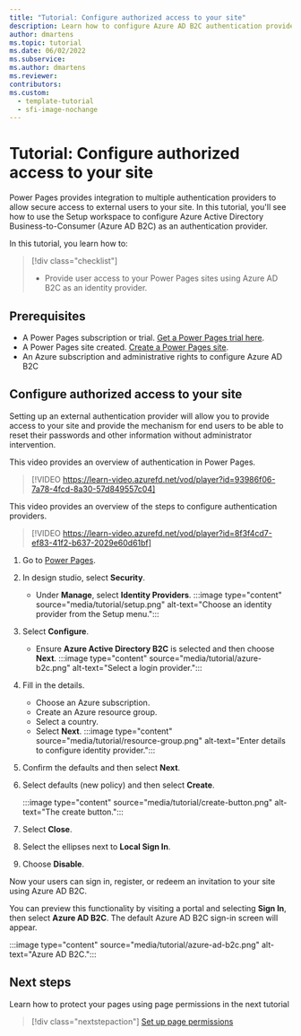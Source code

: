 ```yaml
---
title: "Tutorial: Configure authorized access to your site"
description: Learn how to configure Azure AD B2C authentication provider to your Power Pages site.
author: dmartens
ms.topic: tutorial
ms.date: 06/02/2022
ms.subservice:
ms.author: dmartens 
ms.reviewer: 
contributors:
ms.custom:
  - template-tutorial
  - sfi-image-nochange
---
```


# Tutorial: Configure authorized access to your site

Power Pages provides integration to multiple authentication providers to allow secure access to external users to your site. In this tutorial, you'll see how to use the Setup workspace to configure Azure Active Directory Business-to-Consumer (Azure AD B2C) as an authentication provider.

In this tutorial, you learn how to:

> [!div class="checklist"]
> * Provide user access to your Power Pages sites using Azure AD B2C as an identity provider.

## Prerequisites

- A Power Pages subscription or trial. [Get a Power Pages trial here](trial-signup.md).
- A Power Pages site created. [Create a Power Pages site](create-manage.md).
- An Azure subscription and administrative rights to configure Azure AD B2C

## Configure authorized access to your site

Setting up an external authentication provider will allow you to provide access to your site and provide the mechanism for end users to be able to reset their passwords and other information without administrator intervention.

This video provides an overview of authentication in Power Pages.

> [!VIDEO https://learn-video.azurefd.net/vod/player?id=93986f06-7a78-4fcd-8a30-57d849557c04]

This video provides an overview of the steps to configure authentication providers.

> [!VIDEO https://learn-video.azurefd.net/vod/player?id=8f3f4cd7-ef83-41f2-b637-2029e60d61bf]

1. Go to [Power Pages](https://make.powerpages.microsoft.com/).

1. In design studio, select **Security**.  
    - Under **Manage**, select **Identity Providers**.
    :::image type="content" source="media/tutorial/setup.png" alt-text="Choose an identity provider from the Setup menu.":::

1. Select **Configure**.

    - Ensure **Azure Active Directory B2C** is selected and then choose **Next**.
    :::image type="content" source="media/tutorial/azure-b2c.png" alt-text="Select a login provider.":::

1. Fill in the details.

    - Choose an Azure subscription.
    - Create an Azure resource group.
    - Select a country.
    - Select **Next**.
    :::image type="content" source="media/tutorial/resource-group.png" alt-text="Enter details to configure identity provider.":::

1. Confirm the defaults and then select **Next**.

1. Select defaults (new policy) and then select **Create**.

    :::image type="content" source="media/tutorial/create-button.png" alt-text="The create button.":::

1. Select **Close**.

1. Select the ellipses next to **Local Sign In**.

1. Choose **Disable**.

Now your users can sign in, register, or redeem an invitation to your site using Azure AD B2C.  

You can preview this functionality by visiting a portal and selecting **Sign In**, then select **Azure AD B2C**.  The default Azure AD B2C sign-in screen will appear.

:::image type="content" source="media/tutorial/azure-ad-b2c.png" alt-text="Azure AD B2C.":::

## Next steps

Learn how to protect your pages using page permissions in the next tutorial
> [!div class="nextstepaction"]
> [Set up page permissions](tutorial-setup-page-permissions.md)

